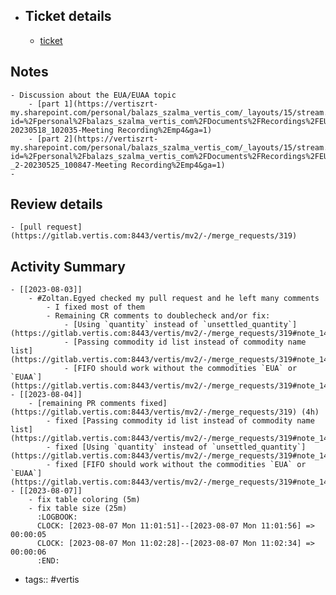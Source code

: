 - ## Ticket details
	- [ticket](https://gitlab.vertis.com:8443/vertis/mv2/-/issues/6793)
## Notes
	- Discussion about the EUA/EUAA topic
		- [part 1](https://vertiszrt-my.sharepoint.com/personal/balazs_szalma_vertis_com/_layouts/15/stream.aspx?id=%2Fpersonal%2Fbalazs_szalma_vertis_com%2FDocuments%2FRecordings%2FEUA_EUAA-20230518_102035-Meeting Recording%2Emp4&ga=1)
		- [part 2](https://vertiszrt-my.sharepoint.com/personal/balazs_szalma_vertis_com/_layouts/15/stream.aspx?id=%2Fpersonal%2Fbalazs_szalma_vertis_com%2FDocuments%2FRecordings%2FEUA_EUAA _2-20230525_100847-Meeting Recording%2Emp4&ga=1)
	-
## Review details
	- [pull request](https://gitlab.vertis.com:8443/vertis/mv2/-/merge_requests/319)
## Activity Summary
	- [[2023-08-03]]
		- #Zoltan.Egyed checked my pull request and he left many comments
			- I fixed most of them
			- Remaining CR comments to doublecheck and/or fix:
				- [Using `quantity` instead of `unsettled_quantity`](https://gitlab.vertis.com:8443/vertis/mv2/-/merge_requests/319#note_14508)
				- [Passing commodity id list instead of commodity name list](https://gitlab.vertis.com:8443/vertis/mv2/-/merge_requests/319#note_14512)
				- [FIFO should work without the commodities `EUA` or `EUAA`](https://gitlab.vertis.com:8443/vertis/mv2/-/merge_requests/319#note_14587)
	- [[2023-08-04]]
		- [remaining PR comments fixed](https://gitlab.vertis.com:8443/vertis/mv2/-/merge_requests/319) (4h)
			- fixed [Passing commodity id list instead of commodity name list](https://gitlab.vertis.com:8443/vertis/mv2/-/merge_requests/319#note_14512)
			- fixed [Using `quantity` instead of `unsettled_quantity`](https://gitlab.vertis.com:8443/vertis/mv2/-/merge_requests/319#note_14508)
			- fixed [FIFO should work without the commodities `EUA` or `EUAA`](https://gitlab.vertis.com:8443/vertis/mv2/-/merge_requests/319#note_14587)
	- [[2023-08-07]]
		- fix table coloring (5m)
		- fix table size (25m)
		  :LOGBOOK:
		  CLOCK: [2023-08-07 Mon 11:01:51]--[2023-08-07 Mon 11:01:56] =>  00:00:05
		  CLOCK: [2023-08-07 Mon 11:02:28]--[2023-08-07 Mon 11:02:34] =>  00:00:06
		  :END:
- tags:: #vertis